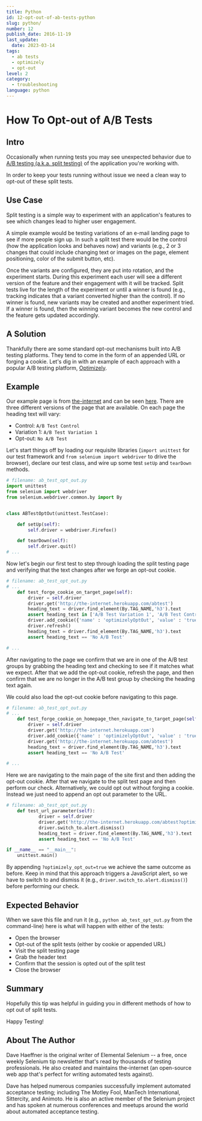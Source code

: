 ```yaml
---
title: Python
id: 12-opt-out-of-ab-tests-python
slug: python/
number: 12
publish_date: 2016-11-19
last_update:
  date: 2023-03-14
tags:
  - ab tests
  - optimizely
  - opt-out
level: 2
category: 
  - troubleshooting
language: python
---
```


# How To Opt-out of A/B Tests

## Intro

Occasionally when running tests you may see unexpected behavior due to [A/B testing (a.k.a. split testing)](http://en.wikipedia.org/wiki/A/B_testing) of the application you're working with.

In order to keep your tests running without issue we need a clean way to opt-out of these split tests.

## Use Case

Split testing is a simple way to experiment with an application's features to see which changes lead to higher user engagement.

A simple example would be testing variations of an e-mail landing page to see if more people sign up. In such a split test there would be the control (how the application looks and behaves now) and variants (e.g., 2 or 3 changes that could include changing text or images on the page, element positioning, color of the submit button, etc).

Once the variants are configured, they are put into rotation, and the experiment starts. During this experiment each user will see a different version of the feature and their engagement with it will be tracked. Split tests live for the length of the experiment or until a winner is found (e.g., tracking indicates that a variant converted higher than the control). If no winner is found, new variants may be created and another experiment tried. If a winner is found, then the winning variant becomes the new control and the feature gets updated accordingly.

## A Solution

Thankfully there are some standard opt-out mechanisms built into A/B testing platforms. They tend to come in the form of an appended URL or forging a cookie. Let's dig in with an example of each approach with a popular A/B testing platform, [Optimizely](https://www.optimizely.com/).

## Example

Our example page is from [the-internet](http://github.com/tourdedave/the-internet) and can be seen [here](http://the-internet.herokuapp.com/abtest). There are three different versions of the page that are available. On each page the heading text will vary:

+ Control: `A/B Test Control`
+ Variation 1: `A/B Test Variation 1`
+ Opt-out: `No A/B Test`

Let's start things off by loading our requisite libraries (`import unittest` for our test framework and `from selenium import webdriver` to drive the browser), declare our test class, and wire up some test `setUp` and `tearDown` methods.

```python
# filename: ab_test_opt_out.py
import unittest
from selenium import webdriver
from selenium.webdriver.common.by import By


class ABTestOptOut(unittest.TestCase):

    def setUp(self):
        self.driver = webdriver.Firefox()

    def tearDown(self):
        self.driver.quit()
# ...
```

Now let's begin our first test to step through loading the split testing page and verifying that the text changes after we forge an opt-out cookie.

```python
# filename: ab_test_opt_out.py
# ...
    def test_forge_cookie_on_target_page(self):
        driver = self.driver
        driver.get('http://the-internet.herokuapp.com/abtest')
        heading_text = driver.find_element(By.TAG_NAME,'h3').text
        assert heading_text in ['A/B Test Variation 1', 'A/B Test Control']
        driver.add_cookie({'name' : 'optimizelyOptOut', 'value' : 'true'})
        driver.refresh()
        heading_text = driver.find_element(By.TAG_NAME,'h3').text
        assert heading_text == 'No A/B Test'

# ...
```

After navigating to the page we confirm that we are in one of the A/B test groups by grabbing the heading text and checking to see if it matches what we expect. After that we add the opt-out cookie, refresh the page, and then confirm that we are no longer in the A/B test group by checking the heading text again.

We could also load the opt-out cookie before navigating to this page.

```python
# filename: ab_test_opt_out.py
# ...
    def test_forge_cookie_on_homepage_then_navigate_to_target_page(self):
        driver = self.driver
        driver.get('http://the-internet.herokuapp.com')
        driver.add_cookie({'name' : 'optimizelyOptOut', 'value' : 'true'})
        driver.get('http://the-internet.herokuapp.com/abtest')
        heading_text = driver.find_element(By.TAG_NAME,'h3').text
        assert heading_text == 'No A/B Test'

# ...
```

Here we are navigating to the main page of the site first and then adding the opt-out cookie. After that we navigate to the split test page and then perform our check. Alternatively, we could opt out without forging a cookie. Instead we just need to append an opt out parameter to the URL.

```python
# filename: ab_test_opt_out.py
    def test_url_parameter(self):
            driver = self.driver
            driver.get('http://the-internet.herokuapp.com/abtest?optimizely_opt_out=true')
            driver.switch_to.alert.dismiss()
            heading_text = driver.find_element(By.TAG_NAME,'h3').text
            assert heading_text == 'No A/B Test'

if __name__ == "__main__":
    unittest.main()
```

By appending `?optimizely_opt_out=true` we achieve the same outcome as before. Keep in mind that this approach triggers a JavaScript alert, so we have to switch to and dismiss it (e.g., `driver.switch_to.alert.dismiss()`) before performing our check.

## Expected Behavior

When we save this file and run it (e.g., `python ab_test_opt_out.py` from the command-line) here is what will happen with either of the tests:

+ Open the browser
+ Opt-out of the split tests (either by cookie or appended URL)
+ Visit the split testing page
+ Grab the header text
+ Confirm that the session is opted out of the split test
+ Close the browser

## Summary

Hopefully this tip was helpful in guiding you in different methods of how to opt out of split tests.

Happy Testing!

## About The Author

Dave Haeffner is the original writer of Elemental Selenium -- a free, once weekly Selenium tip newsletter that's read by thousands of testing professionals. He also created and maintains the-internet (an open-source web app that's perfect for writing automated tests against).

Dave has helped numerous companies successfully implement automated acceptance testing; including The Motley Fool, ManTech International, Sittercity, and Animoto. He is also an active member of the Selenium project and has spoken at numerous conferences and meetups around the world about automated acceptance testing.
